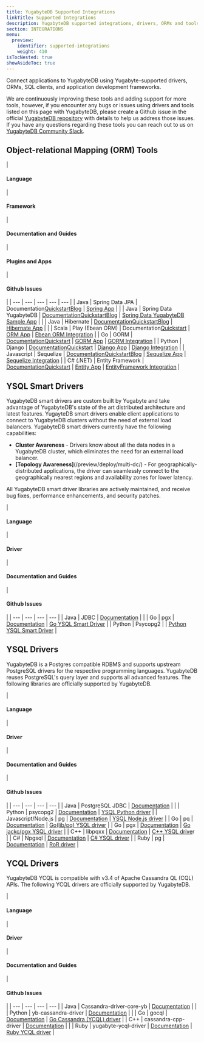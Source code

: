 ```yaml
---
title: YugabyteDB Supported Integrations
linkTitle: Supported Integrations
description: YugabyteDB supported integrations, drivers, ORMs and tools.
section: INTEGRATIONS
menu:
  preview:
    identifier: supported-integrations
    weight: 410
isTocNested: true
showAsideToc: true
---
```


Connect applications to YugabyteDB using Yugabyte-supported drivers, ORMs, SQL clients, and application development frameworks.

We are continuously improving these tools and adding support for more tools, however, if you encounter any bugs or issues using drivers and tools listed on this page with YugabyteDB, please create a Github issue in the official [YugabyteDB repository](https://github.com/yugabyte/yugabyte-db) with details to help us address those issues. If you have any questions regarding these tools you can reach out to us on [YugabyteDB Community Slack](https://join.slack.com/t/yugabyte-db/shared_invite/zt-xbd652e9-3tN0N7UG0eLpsace4t1d2A).

## Object-relational Mapping (ORM) Tools

|
#### Language
 |
#### Framework
 |
#### Documentation and Guides
 |
#### Plugins and Apps
 |
#### Github Issues
 |
| --- | --- | --- | --- | --- |
| Java | Spring Data JPA | Documentation[Quickstart](https://docs.yugabyte.com/latest/quick-start/build-apps/java/ysql-spring-data/)[Blog](https://blog.yugabyte.com/run-the-rest-version-of-spring-petclinic-with-angular-and-distributed-sql-on-gke/) | [Spring App](https://github.com/yugabyte/orm-examples/tree/master/java/spring) |
 |
| Java | Spring Data YugabyteDB | [Documentation](https://docs.yugabyte.com/latest/integrations/spring-framework/sdyb/)[Quickstart](https://docs.yugabyte.com/preview/quick-start/build-apps/java/ysql-sdyb/)[Blog](https://blog.yugabyte.com/spring-data-yugabytedb-getting-started/) | [Spring Data YugabyteDB Sample App](https://github.com/yugabyte/spring-data-yugabytedb-example) |
 |
| Java | Hibernate | [Documentation](https://docs.yugabyte.com/preview/drivers-orms/java/hibernate/)[Quickstart](https://docs.yugabyte.com/preview/quick-start/build-apps/java/ysql-hibernate/)[Blog](https://blog.yugabyte.com/run-the-rest-version-of-spring-petclinic-with-angular-and-distributed-sql-on-gke/) | [Hibernate App](https://github.com/yugabyte/orm-examples/tree/master/java/hibernate) |
 |
| Scala | Play (Ebean ORM) | Documentation[Quickstart](https://docs.yugabyte.com/latest/quick-start/build-apps/java/ysql-ebeans/) | [ORM App](https://github.com/yugabyte/orm-examples/tree/master/java/ebeans) | [Ebean ORM Integration](https://github.com/yugabyte/yugabyte-db/issues/11186) |
| Go | GORM | [Documentation](https://docs.yugabyte.com/latest/integrations/gorm/)[Quickstart](https://docs.yugabyte.com/latest/integrations/gorm/) | [GORM App](https://github.com/yugabyte/orm-examples/tree/master/golang/gorm) | [GORM Integration](https://github.com/yugabyte/yugabyte-db/issues/9515) |
| Python | Django | [Documentation](https://docs.yugabyte.com/latest/integrations/django-rest-framework/)[Quickstart](https://docs.yugabyte.com/latest/quick-start/build-apps/python/ysql-django/) | [Django App](https://github.com/yugabyte/orm-examples/tree/master/python/django) | [Django Integration](https://github.com/yugabyte/yugabyte-db/issues/10636) |
| Javascript | Sequelize | [Documentation](https://docs.yugabyte.com/latest/integrations/sequelize/#root)[Quickstart](https://docs.yugabyte.com/latest/quick-start/build-apps/nodejs/ysql-sequelize/)[Blog](https://blog.yugabyte.com/using-sequelize-with-yugabytedb/) | [Sequelize App](https://github.com/yugabyte/orm-examples/tree/master/node/sequelize) | [Sequelize Integration](https://github.com/yugabyte/yugabyte-db/issues/9350) |
| C# (.NET) | Entity Framework | [Documentation](https://docs.yugabyte.com/latest/quick-start/build-apps/csharp/ysql-entity-framework/)[Quickstart](https://docs.yugabyte.com/latest/integrations/entity-framework/) | [Entity App](https://github.com/yugabyte/orm-examples/tree/master/csharp/entityframework) | [EntityFramework Integration](https://github.com/yugabyte/yugabyte-db/issues/10541) |

## YSQL Smart Drivers

YugabyteDB smart drivers are custom built by Yugabyte and take advantage of YugabyteDB&#39;s state of the art distributed architecture and latest features. YugayteDB smart drivers enable client applications to connect to YugabyteDB clusters without the need of external load balancers. YugabyteDB smart drivers currently have the following capabilities:

- **Cluster Awareness** - Drivers know about all the data nodes in a YugabyteDB cluster, which eliminates the need for an external load balancer.
- **[Topology Awareness]**(/preview/deploy/multi-dc/) - For geographically-distributed applications, the driver can seamlessly connect to the geographically nearest regions and availability zones for lower latency.

All YugabyteDB smart driver libraries are actively maintained, and receive bug fixes, performance enhancements, and security patches.

|
#### Language
 |
#### Driver
 |
#### Documentation and Guides
 |
#### Github Issues
 |
| --- | --- | --- | --- |
| Java | JDBC | [Documentation](https://docs.yugabyte.com/preview/integrations/jdbc-driver/) |
 |
| Go | pgx | [Documentation](https://docs.yugabyte.com/preview/quick-start/build-apps/go/ysql-yb-pgx/) | [Go YSQL Smart Driver](https://github.com/yugabyte/yugabyte-db/issues/10760) |
| Python | Psycopg2 |
 | [Python YSQL Smart Driver](https://github.com/yugabyte/yugabyte-db/issues/10917) |

## YSQL Drivers

YugabyteDB is a Postgres compatible RDBMS and supports upstream PostgreSQL drivers for the respective programming languages. YugabyteDB reuses PostgreSQL&#39;s query layer and supports all advanced features. The following libraries are officially supported by YugabyteDB.

|
#### Language
 |
#### Driver
 |
#### Documentation and Guides
 |
#### Github Issues
 |
| --- | --- | --- | --- |
| Java | PostgreSQL JDBC | [Documentation](https://docs.yugabyte.com/latest/quick-start/build-apps/java/ysql-jdbc/) |
 |
| Python | psycopg2 | [Documentation](https://docs.yugabyte.com/latest/quick-start/build-apps/python/ysql-psycopg2/) | [YSQL Python driver](https://github.com/yugabyte/yugabyte-db/issues/9833) |
| Javascript/Node.js | pg | [Documentation](https://docs.yugabyte.com/latest/quick-start/build-apps/nodejs/ysql-pg/) | [YSQL Node.js driver](https://github.com/yugabyte/yugabyte-db/issues/9834) |
| Go | pq | [Documentation](https://docs.yugabyte.com/latest/quick-start/build-apps/go/ysql-pq/) | [Go(lib/pq) YSQL driver](https://github.com/yugabyte/yugabyte-db/issues/9835) |
| Go | pgx | [Documentation](https://docs.yugabyte.com/latest/quick-start/build-apps/go/ysql-pgx/) | [Go jackc/pgx YSQL driver](https://github.com/yugabyte/yugabyte-db/issues/9836) |
| C++ | libpqxx | [Documentation](https://docs.yugabyte.com/latest/quick-start/build-apps/cpp/ysql/) | [C++ YSQL drive](https://github.com/yugabyte/yugabyte-db/issues/9838)r |
| C# | Npgsql | [Documentation](https://docs.yugabyte.com/latest/quick-start/build-apps/csharp/ysql/) | [C# YSQL driver](https://github.com/yugabyte/yugabyte-db/issues/9838) |
| Ruby | pg | [Documentation](https://docs.yugabyte.com/latest/quick-start/build-apps/ruby/ysql-pg/) | [RoR driver](https://github.com/yugabyte/yugabyte-db/issues/10833) |

## YCQL Drivers

YugabyteDB YCQL is compatible with v3.4 of Apache Cassandra QL (CQL) APIs. The following YCQL drivers are officially supported by YugabyteDB.

|
#### Language
 |
#### Driver
 |
#### Documentation and Guides
 |
#### Github Issues
 |
| --- | --- | --- | --- |
| Java | Cassandra-driver-core-yb | [Documentation](https://docs.yugabyte.com/latest/quick-start/build-apps/java/ycql/) |
 |
| Python | yb-cassandra-driver | [Documentation](https://docs.yugabyte.com/latest/quick-start/build-apps/python/ycql/) |
 |
| Go | gocql | [Documentation](https://docs.yugabyte.com/latest/quick-start/build-apps/go/ycql/) | [Go Cassandra (YCQL) driver](https://github.com/yugabyte/yugabyte-db/issues/9818) |
| C++ | cassandra-cpp-driver | [Documentation](https://docs.yugabyte.com/latest/quick-start/build-apps/cpp/ycql/) |
 |
| Ruby | yugabyte-ycql-driver | [Documentation](https://docs.yugabyte.com/latest/quick-start/build-apps/ruby/ycql/) | [Ruby YCQL driver](https://github.com/yugabyte/yugabyte-db/issues/9821) |
